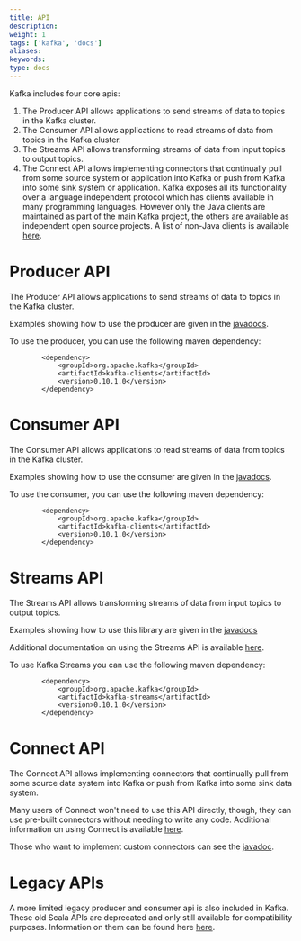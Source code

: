 ```yaml
---
title: API
description: 
weight: 1
tags: ['kafka', 'docs']
aliases: 
keywords: 
type: docs
---
```


Kafka includes four core apis: 

  1. The Producer API allows applications to send streams of data to topics in the Kafka cluster. 
  2. The Consumer API allows applications to read streams of data from topics in the Kafka cluster. 
  3. The Streams API allows transforming streams of data from input topics to output topics. 
  4. The Connect API allows implementing connectors that continually pull from some source system or application into Kafka or push from Kafka into some sink system or application. 
Kafka exposes all its functionality over a language independent protocol which has clients available in many programming languages. However only the Java clients are maintained as part of the main Kafka project, the others are available as independent open source projects. A list of non-Java clients is available [here](https://cwiki.apache.org/confluence/display/KAFKA/Clients). 

# Producer API

The Producer API allows applications to send streams of data to topics in the Kafka cluster. 

Examples showing how to use the producer are given in the [javadocs](/0101/javadoc/index.html?org/apache/kafka/clients/producer/KafkaProducer.html "Kafka 0.10.1 Javadoc"). 

To use the producer, you can use the following maven dependency: 
    
    
    		<dependency>
    			<groupId>org.apache.kafka</groupId>
    			<artifactId>kafka-clients</artifactId>
    			<version>0.10.1.0</version>
    		</dependency>
    	

# Consumer API

The Consumer API allows applications to read streams of data from topics in the Kafka cluster. 

Examples showing how to use the consumer are given in the [javadocs](/0101/javadoc/index.html?org/apache/kafka/clients/consumer/KafkaConsumer.html "Kafka 0.10.1 Javadoc"). 

To use the consumer, you can use the following maven dependency: 
    
    
    		<dependency>
    			<groupId>org.apache.kafka</groupId>
    			<artifactId>kafka-clients</artifactId>
    			<version>0.10.1.0</version>
    		</dependency>
    	

# Streams API

The Streams API allows transforming streams of data from input topics to output topics. 

Examples showing how to use this library are given in the [javadocs](/0101/javadoc/index.html?org/apache/kafka/streams/KafkaStreams.html "Kafka 0.10.1 Javadoc")

Additional documentation on using the Streams API is available [here](/documentation.html#streams). 

To use Kafka Streams you can use the following maven dependency: 
    
    
    		<dependency>
    			<groupId>org.apache.kafka</groupId>
    			<artifactId>kafka-streams</artifactId>
    			<version>0.10.1.0</version>
    		</dependency>
    	

# Connect API

The Connect API allows implementing connectors that continually pull from some source data system into Kafka or push from Kafka into some sink data system. 

Many users of Connect won't need to use this API directly, though, they can use pre-built connectors without needing to write any code. Additional information on using Connect is available [here](/documentation.html#connect). 

Those who want to implement custom connectors can see the [javadoc](/0101/javadoc/index.html?org/apache/kafka/connect "Kafka 0.10.1 Javadoc"). 

# Legacy APIs

A more limited legacy producer and consumer api is also included in Kafka. These old Scala APIs are deprecated and only still available for compatibility purposes. Information on them can be found here [ here](/081/documentation.html#producerapi "Kafka 0.8.1 Docs"). 
